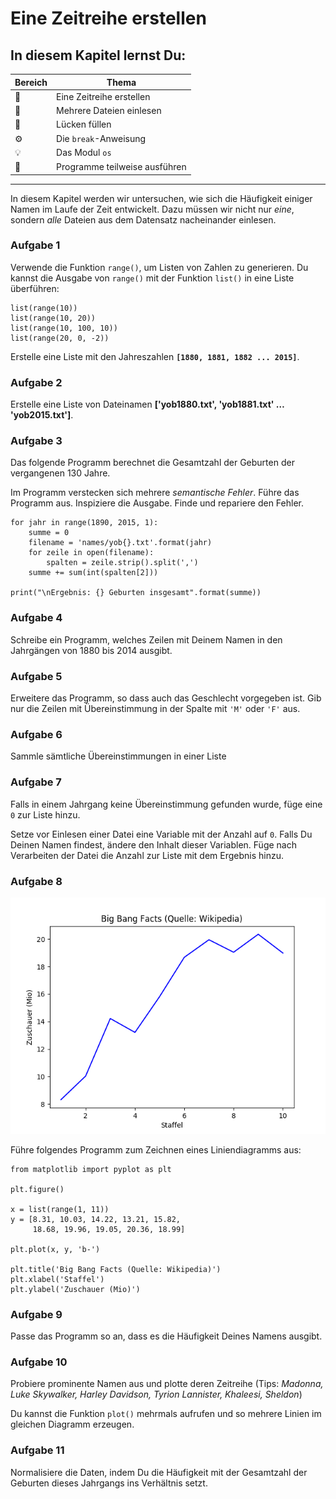 
# Eine Zeitreihe erstellen

## In diesem Kapitel lernst Du:

| Bereich | Thema |
|---------|-------|
| 💼 | Eine Zeitreihe erstellen |
| 🔀 | Mehrere Dateien einlesen |
| 🔀 | Lücken füllen |
| ⚙ | Die `break`-Anweisung |
| 💡 | Das Modul `os` |
| 🐞 | Programme teilweise ausführen |

----

In diesem Kapitel werden wir untersuchen, wie sich die Häufigkeit einiger Namen im Laufe der Zeit entwickelt. Dazu müssen wir nicht nur *eine*, sondern *alle* Dateien aus dem Datensatz nacheinander einlesen.

### Aufgabe 1

Verwende die Funktion `range()`, um Listen von Zahlen zu generieren. Du kannst die Ausgabe von `range()` mit der Funktion `list()` in eine Liste überführen:

    list(range(10))
    list(range(10, 20))
    list(range(10, 100, 10))
    list(range(20, 0, -2))

Erstelle eine Liste mit den Jahreszahlen **`[1880, 1881, 1882 ... 2015]`**.

### Aufgabe 2

Erstelle eine Liste von Dateinamen **['yob1880.txt', 'yob1881.txt' … 'yob2015.txt']**.


### Aufgabe 3

Das folgende Programm berechnet die Gesamtzahl der Geburten der vergangenen 130 Jahre.

Im Programm verstecken sich mehrere *semantische Fehler*. Führe das Programm aus. Inspiziere die Ausgabe. Finde und repariere den Fehler.

    for jahr in range(1890, 2015, 1):
        summe = 0
        filename = 'names/yob{}.txt'.format(jahr)
        for zeile in open(filename):
            spalten = zeile.strip().split(',')
        summe += sum(int(spalten[2]))

    print("\nErgebnis: {} Geburten insgesamt".format(summe))


### Aufgabe 4

Schreibe ein Programm, welches Zeilen mit Deinem Namen in den Jahrgängen von 1880 bis 2014 ausgibt.

### Aufgabe 5

Erweitere das Programm, so dass auch das Geschlecht vorgegeben ist. Gib nur die Zeilen mit Übereinstimmung in der Spalte mit `'M'` oder `'F'` aus.

### Aufgabe 6

Sammle sämtliche Übereinstimmungen in einer Liste

### Aufgabe 7

Falls in einem Jahrgang keine Übereinstimmung gefunden wurde, füge eine `0` zur Liste hinzu.

Setze vor Einlesen einer Datei eine Variable mit der Anzahl auf `0`. Falls Du Deinen Namen findest, ändere den Inhalt dieser Variablen. Füge nach Verarbeiten der Datei die Anzahl zur Liste mit dem Ergebnis hinzu.

### Aufgabe 8

![Liniendiagramm](../images/big_bang_facts.png)

Führe folgendes Programm zum Zeichnen eines Liniendiagramms aus:

    from matplotlib import pyplot as plt

    plt.figure()

    x = list(range(1, 11))
    y = [8.31, 10.03, 14.22, 13.21, 15.82,
         18.68, 19.96, 19.05, 20.36, 18.99]

    plt.plot(x, y, 'b-')

    plt.title('Big Bang Facts (Quelle: Wikipedia)')
    plt.xlabel('Staffel')
    plt.ylabel('Zuschauer (Mio)')


### Aufgabe 9

Passe das Programm so an, dass es die Häufigkeit Deines Namens ausgibt.


### Aufgabe 10

Probiere prominente Namen aus und plotte deren Zeitreihe (Tips: *Madonna, Luke Skywalker, Harley Davidson, Tyrion Lannister, Khaleesi, Sheldon*)

Du kannst die Funktion `plot()` mehrmals aufrufen und so mehrere Linien im gleichen Diagramm erzeugen.


### Aufgabe 11

Normalisiere die Daten, indem Du die Häufigkeit mit der Gesamtzahl der Geburten dieses Jahrgangs ins Verhältnis setzt.
